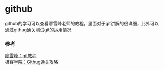 # github
github的学习可以查看廖雪峰老师的教程，里面对于git讲解的很详细，此外可以通过githug通关测试git的运用情况

### 参考
[廖雪峰：git教程](https://www.liaoxuefeng.com/wiki/896043488029600)  
[极客学院：Githug通关攻略](https://wiki.jikexueyuan.com/project/githug-walkthrough/)
